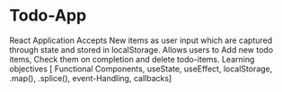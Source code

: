 # Todo-App
React Application
Accepts New items as user input which are captured through state and stored in localStorage.
Allows users to Add new todo items, Check them on completion and delete todo-items.
Learning objectives [ Functional Components, useState, useEffect, localStorage, .map(), .splice(), event-Handling, callbacks]
